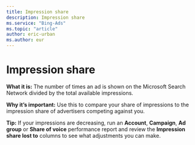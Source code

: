 ```yaml
---
title: Impression share
description: Impression share
ms.service: "Bing-Ads"
ms.topic: "article"
author: eric-urban
ms.author: eur
---
```


# Impression share

**What it is:** The number of times an ad is shown on the Microsoft Search Network divided by the total available impressions.

**Why it’s important:** Use this to compare your share of impressions to the impression share of advertisers competing against you.

**Tip:** If your impressions are decreasing, run an **Account**, **Campaign**, **Ad group** or **Share of voice** performance report and review the **Impression share lost to** columns to see what adjustments you can make.


